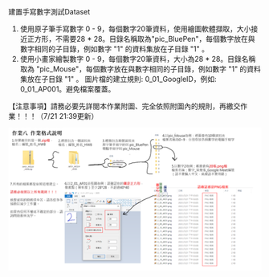 建置手寫數字測試Dataset
1. 使用原子筆手寫數字 0 - 9，每個數字20筆資料，使用繪圖軟體擷取，大小接近正方形，不需要28 * 28。目錄名稱取為"pic_BluePen"，每個數字放在與數字相同的子目錄，例如數字 "1" 的資料集放在子目錄 "1" 。
2. 使用小畫家繪製數字 0 - 9，每個數字20筆資料，大小為28 * 28。目錄名稱取為 "pic_Mouse"，每個數字放在與數字相同的子目錄，例如數字 "1" 的資料集放在子目錄 "1" 。
圖片檔的建立規則: 0_01_GoogleID，例如: 0_01_AP001。避免檔案覆蓋。

【注意事項】請務必要先詳閱本作業附圖、完全依照附圖內的規則，再繳交作業！！！（7/21 21:39更新）

![HW.png](/pictures/image.png)
